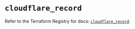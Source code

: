 # `cloudflare_record`

Refer to the Terraform Registry for docs: [`cloudflare_record`](https://registry.terraform.io/providers/cloudflare/cloudflare/4.31.0/docs/resources/record).
